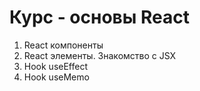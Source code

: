 # Курс - основы React

1. React компоненты
2. React элементы. Знакомство с JSX
3. Hook useEffect
4. Hook useMemo